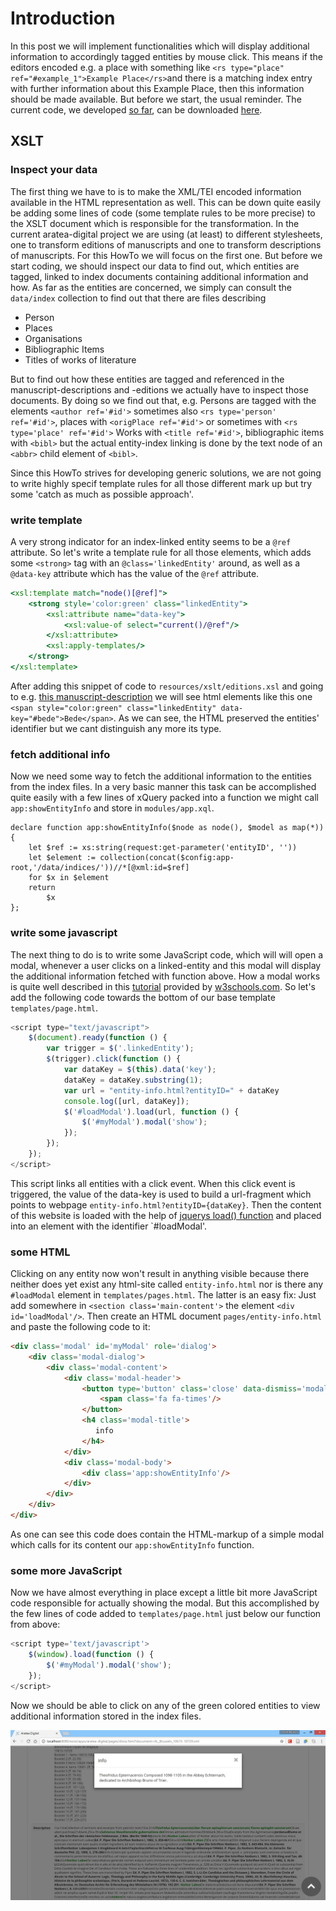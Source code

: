 # Introduction

In this post we will implement functionalities which will display additional information to accordingly tagged entities by mouse click. This means if the editors encoded e.g. a place with something like `<rs type="place" ref="#example_1">Example Place</rs>`and there is a matching index entry with further information about this Example Place, then this information should be made available. But before we start, the usual reminder. The current code, we developed [so far](../part-5-improve-index-based-search/), can be downloaded [here](https://github.com/csae8092/posts/raw/master/pimp-de-web-app/downloads/part-5/aratea-digital-0.1.xar).

## XSLT

### Inspect your data

The first thing we have to is to make the XML/TEI encoded information available in the HTML representation as well. This can be down quite easily be adding some lines of code (some template rules to be more precise) to the XSLT document which is responsible for the transformation. In the current aratea-digital project we are using (at least) to different stylesheets, one to transform editions of manuscripts and one to transform descriptions of manuscripts. For this HowTo we will focus on the first one. But before we start coding, we should inspect our data to find out, which entities are tagged, linked to index documents containing additional information and how. As far as the entities are concerned, we simply can consult the `data/index` collection to find out that there are files describing

* Person
* Places
* Organisations
* Bibliographic Items
* Titles of works of literature

But to find out how these entities are tagged and referenced in the manuscript-descriptions and -editions we actually have to inspect those documents. By doing so we find out that, e.g. Persons are tagged with the elements `<author ref='#id'>` sometimes also `<rs type='person' ref='#id'>`, places with `<origPlace ref='#id'>` or sometimes with `<rs type='place' ref='#id'>` Works with `<title ref='#id'>`, bibliographic items with `<bibl>` but the actual entity-index linking is done by the text node of an `<abbr>` child element of `<bibl>`. 

Since this HowTo strives for developing generic solutions, we are not going to write highly specif template rules for all those different mark up but try some 'catch as much as possible approach'.

### write template

A very strong indicator for an index-linked entity seems to be a `@ref` attribute. So let's write a template rule for all those elements, which adds some `<strong>` tag with an `@class='linkedEntity'` around, as well as a `@data-key` attribute which has the value of the `@ref` attribute. 

```xslt
<xsl:template match="node()[@ref]">
    <strong style='color:green' class="linkedEntity">
        <xsl:attribute name="data-key">
            <xsl:value-of select="current()/@ref"/>
        </xsl:attribute>
        <xsl:apply-templates/>
    </strong>
</xsl:template>
```

After adding this snippet of code to `resources/xslt/editions.xsl` and going to e.g. [this manuscript-description](http://localhost:8080/exist/apps/aratea-digital/pages/show.html?document=Austin_HRC_29.xml&directory=descriptions) we will see html elements like this one `<span style="color:green" class="linkedEntity" data-key="#bede">Bede</span>`. As we can see, the HTML preserved the entities' identifier but we cant distinguish any more its type.

### fetch additional info

Now we need some way to fetch the additional information to the entities from the index files. In a very basic manner this task can be accomplished quite easily with a few lines of xQuery packed into a function we might call `app:showEntityInfo` and store in `modules/app.xql`. 

```xquery
declare function app:showEntityInfo($node as node(), $model as map(*)) {
    let $ref := xs:string(request:get-parameter('entityID', ''))
    let $element := collection(concat($config:app-root,'/data/indices/'))//*[@xml:id=$ref]
    for $x in $element
    return
        $x
};
```

### write some javascript

The next thing to do is to write some JavaScript code, which will will open a modal, whenever a user clicks on a linked-entity and this modal will display the additional information fetched with function above. How a modal works is quite well described in this [tutorial](http://www.w3schools.com/bootstrap/bootstrap_modal.asp) provided by [w3schools.com](http://www.w3schools.com/). 
So let's add the following code towards the bottom of our base template `templates/page.html`.

```javascript
<script type="text/javascript">
    $(document).ready(function () {
        var trigger = $('.linkedEntity');
        $(trigger).click(function () {
            var dataKey = $(this).data('key');
            dataKey = dataKey.substring(1);
            var url = "entity-info.html?entityID=" + dataKey
            console.log([url, dataKey]);
            $('#loadModal').load(url, function () {
                $('#myModal').modal('show');
            });
        });
    });
</script>
```
This script links all entities with a click event. When this click event is triggered, the value of the data-key is used to build a url-fragment which points to webpage `entity-info.html?entityID={dataKey}`. Then the content of this website is loaded with the help of [jquerys load() function](http://api.jquery.com/load/) and placed into an element with the identifier `#loadModal'. 

### some HTML

Clicking on any entity now won't result in anything visible because there neither does yet exist any html-site called `entity-info.html` nor is there any `#loadModal` element in `templates/pages.html`. The latter is an easy fix: Just add somewhere in `<section class='main-content'>` the element `<div id='loadModal'/>`. Then create an HTML document `pages/entity-info.html` and paste the following code to it:

```html
<div class='modal' id='myModal' role='dialog'>
    <div class='modal-dialog'>
        <div class='modal-content'>
            <div class='modal-header'>
                <button type='button' class='close' data-dismiss='modal'>
                    <span class='fa fa-times'/>
                </button>
                <h4 class='modal-title'>
                   info
                </h4>
            </div>
            <div class='modal-body'>
                <div class='app:showEntityInfo'/>
            </div>
        </div>
    </div>
</div>
```

As one can see this code does contain the HTML-markup of a simple modal which calls for its content our `app:showEntityInfo` function.

### some more JavaScript

Now we have almost everything in place except a little bit more JavaScript code responsible for actually showing the modal. But this accomplished by the few lines of code added to `templates/page.html` just below our function from above:

```javascript
<script type='text/javascript'>
    $(window).load(function () {
        $('#myModal').modal('show');
    });
</script>
```

Now we should be able to click on any of the green colored entities to view additional information stored in the index files.

![image alt text](https://raw.githubusercontent.com/csae8092/posts/master/pimp-de-web-app/images/part-6/image_0.jpg)


